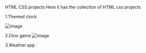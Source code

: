 HTML CSS projects
Here it has the collection of HTML css projects

1.Themed clock


![image](https://github.com/Nandhinimahadev/HTML_CSS_Snnipets/assets/111035749/627521ac-8722-4b3b-887b-95fe4053dcb1)


2.Dino game 
![image](https://github.com/Nandhinimahadev/HTML_CSS_Snnipets/assets/111035749/52153a64-cad6-4473-af6b-4e96785919cd)


3.Weather app
